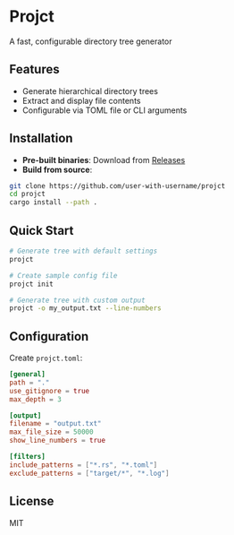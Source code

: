 # Projct

A fast, configurable directory tree generator 

## Features

- Generate hierarchical directory trees
- Extract and display file contents
- Configurable via TOML file or CLI arguments

## Installation

- **Pre-built binaries**: Download from [Releases](https://github.com/user-with-username/projct/releases)
- **Build from source**:
```bash
git clone https://github.com/user-with-username/projct
cd projct
cargo install --path .
```

## Quick Start

```bash
# Generate tree with default settings
projct

# Create sample config file
projct init

# Generate tree with custom output
projct -o my_output.txt --line-numbers
```

## Configuration

Create `projct.toml`:

```toml
[general]
path = "."
use_gitignore = true
max_depth = 3

[output]
filename = "output.txt"
max_file_size = 50000
show_line_numbers = true

[filters]
include_patterns = ["*.rs", "*.toml"]
exclude_patterns = ["target/*", "*.log"]
```

## License

MIT
